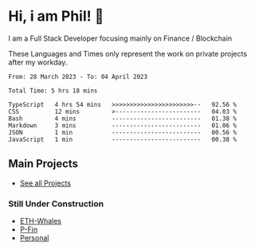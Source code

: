 # Hi, i am Phil! 👋
I am a Full Stack Developer focusing mainly on Finance / Blockchain

These Languages and Times only represent the work on private projects after my workday.
<!--START_SECTION:waka-->

```text
From: 28 March 2023 - To: 04 April 2023

Total Time: 5 hrs 18 mins

TypeScript   4 hrs 54 mins   >>>>>>>>>>>>>>>>>>>>>>>--   92.56 %
CSS          12 mins         >------------------------   04.03 %
Bash         4 mins          -------------------------   01.38 %
Markdown     3 mins          -------------------------   01.06 %
JSON         1 min           -------------------------   00.56 %
JavaScript   1 min           -------------------------   00.38 %
```

<!--END_SECTION:waka-->

## Main Projects
- [See all Projects](https://www.github.com/phil-schmidtke/projects)
### Still Under Construction
- [ETH-Whales](https://www.eth-whales.com)
- [P-Fin](https://www.p-fin.de)
- [Personal](https://www.phil-schmidtke.de)
